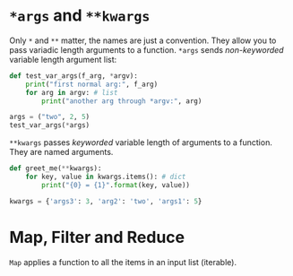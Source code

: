 # `*args` and `**kwargs` 

Only `*` and `**` matter, the names are just a convention. They allow you to pass variadic length arguments to a function. `*args` sends _non-keyworded_ variable length argument list:

```python
def test_var_args(f_arg, *argv):
    print("first normal arg:", f_arg)
    for arg in argv: # list
        print("another arg through *argv:", arg)

args = ("two", 2, 5)
test_var_args(*args)
```

`**kwargs` passes _keyworded_ variable length of arguments to a function. They are named arguments.

```python
def greet_me(**kwargs):
    for key, value in kwargs.items(): # dict
        print("{0} = {1}".format(key, value))

kwargs = {'args3': 3, 'arg2': 'two', 'args1': 5}
```

# Map, Filter and Reduce

`Map` applies a function to all the items in an input list (iterable).
